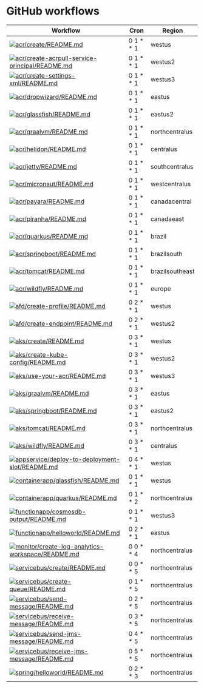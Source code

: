 # GitHub workflows

| Workflow | Cron | Region |
| -------- | ---- | ------ |
| [![acr/create/README.md](https://github.com/Azure-Samples/java-on-azure-examples/actions/workflows/acr_create_README_md.yml/badge.svg)](https://github.com/Azure-Samples/java-on-azure-examples/actions/workflows/acr_create_README_md.yml) | 0 1 * * 1 | westus |
| [![acr/create-acrpull-service-principal/README.md](https://github.com/Azure-Samples/java-on-azure-examples/actions/workflows/acr_create-acrpull-service-principal_README_md.yml/badge.svg)](https://github.com/Azure-Samples/java-on-azure-examples/actions/workflows/acr_create-acrpull-service-principal_README_md.yml) | 0 1 * * 1 | westus2 |
| [![acr/create-settings-xml/README.md](https://github.com/Azure-Samples/java-on-azure-examples/actions/workflows/acr_create-settings-xml_README_md.yml/badge.svg)](https://github.com/Azure-Samples/java-on-azure-examples/actions/workflows/acr_create-settings-xml_README_md.yml) | 0 1 * * 1 | westus3 |
| [![acr/dropwizard/README.md](https://github.com/Azure-Samples/java-on-azure-examples/actions/workflows/acr_dropwizard_README_md.yml/badge.svg)](https://github.com/Azure-Samples/java-on-azure-examples/actions/workflows/acr_dropwizard_README_md.yml) | 0 1 * * 1 | eastus |
| [![acr/glassfish/README.md](https://github.com/Azure-Samples/java-on-azure-examples/actions/workflows/acr_glassfish_README_md.yml/badge.svg)](https://github.com/Azure-Samples/java-on-azure-examples/actions/workflows/acr_glassfish_README_md.yml) | 0 1 * * 1 | eastus2 |
| [![acr/graalvm/README.md](https://github.com/Azure-Samples/java-on-azure-examples/actions/workflows/acr_graalvm_README_md.yml/badge.svg)](https://github.com/Azure-Samples/java-on-azure-examples/actions/workflows/acr_graalvm_README_md.yml) | 0 1 * * 1 | northcentralus |
| [![acr/helidon/README.md](https://github.com/Azure-Samples/java-on-azure-examples/actions/workflows/acr_helidon_README_md.yml/badge.svg)](https://github.com/Azure-Samples/java-on-azure-examples/actions/workflows/acr_helidon_README_md.yml) | 0 1 * * 1 | centralus | 
| [![acr/jetty/README.md](https://github.com/Azure-Samples/java-on-azure-examples/actions/workflows/acr_jetty_README_md.yml/badge.svg)](https://github.com/Azure-Samples/java-on-azure-examples/actions/workflows/acr_jetty_README_md.yml) | 0 1 * * 1 | southcentralus |
| [![acr/micronaut/README.md](https://github.com/Azure-Samples/java-on-azure-examples/actions/workflows/acr_micronaut_README_md.yml/badge.svg)](https://github.com/Azure-Samples/java-on-azure-examples/actions/workflows/acr_micronaut_README_md.yml) | 0 1 * * 1 | westcentralus |
| [![acr/payara/README.md](https://github.com/Azure-Samples/java-on-azure-examples/actions/workflows/acr_payara_README_md.yml/badge.svg)](https://github.com/Azure-Samples/java-on-azure-examples/actions/workflows/acr_payara_README_md.yml) | 0 1 * * 1 | canadacentral |
| [![acr/piranha/README.md](https://github.com/Azure-Samples/java-on-azure-examples/actions/workflows/acr_piranha_README_md.yml/badge.svg)](https://github.com/Azure-Samples/java-on-azure-examples/actions/workflows/acr_piranha_README_md.yml) | 0 1 * * 1 | canadaeast |
| [![acr/quarkus/README.md](https://github.com/Azure-Samples/java-on-azure-examples/actions/workflows/acr_quarkus_README_md.yml/badge.svg)](https://github.com/Azure-Samples/java-on-azure-examples/actions/workflows/acr_quarkus_README_md.yml) | 0 1 * * 1 | brazil |
| [![acr/springboot/README.md](https://github.com/Azure-Samples/java-on-azure-examples/actions/workflows/acr_springboot_README_md.yml/badge.svg)](https://github.com/Azure-Samples/java-on-azure-examples/actions/workflows/acr_springboot_README_md.yml) | 0 1 * * 1 | brazilsouth |
| [![acr/tomcat/README.md](https://github.com/Azure-Samples/java-on-azure-examples/actions/workflows/acr_tomcat_README_md.yml/badge.svg)](https://github.com/Azure-Samples/java-on-azure-examples/actions/workflows/acr_tomcat_README_md.yml) | 0 1 * * 1 | brazilsoutheast |
| [![acr/wildfly/README.md](https://github.com/Azure-Samples/java-on-azure-examples/actions/workflows/acr_wildfly_README_md.yml/badge.svg)](https://github.com/Azure-Samples/java-on-azure-examples/actions/workflows/acr_wildfly_README_md.yml) | 0 1 * * 1 | europe |
| [![afd/create-profile/README.md](https://github.com/Azure-Samples/java-on-azure-examples/actions/workflows/afd_create-profile_README_md.yml/badge.svg)](https://github.com/Azure-Samples/java-on-azure-examples/actions/workflows/afd_create-profile_README_md.yml) | 0 2 * * 1 | westus |
| [![afd/create-endpoint/README.md](https://github.com/Azure-Samples/java-on-azure-examples/actions/workflows/afd_create-endpoint_README_md.yml/badge.svg)](https://github.com/Azure-Samples/java-on-azure-examples/actions/workflows/afd_create-endpoint_README_md.yml) | 0 2 * * 1 | westus2 |
| [![aks/create/README.md](https://github.com/Azure-Samples/java-on-azure-examples/actions/workflows/aks_create_README_md.yml/badge.svg)](https://github.com/Azure-Samples/java-on-azure-examples/actions/workflows/aks_create_README_md.yml) | 0 3 * * 1 | westus |
| [![aks/create-kube-config/README.md](https://github.com/Azure-Samples/java-on-azure-examples/actions/workflows/aks_create-kube-config_README_md.yml/badge.svg)](https://github.com/Azure-Samples/java-on-azure-examples/actions/workflows/aks_create-kube-config_README_md.yml) | 0 3 * * 1 | westus2 |
| [![aks/use-your-acr/README.md](https://github.com/Azure-Samples/java-on-azure-examples/actions/workflows/aks_use-your-acr_README_md.yml/badge.svg)](https://github.com/Azure-Samples/java-on-azure-examples/actions/workflows/aks_use-your-acr_README_md.yml) | 0 3 * * 1 | westus3 |
| [![aks/graalvm/README.md](https://github.com/Azure-Samples/java-on-azure-examples/actions/workflows/aks_graalvm_README_md.yml/badge.svg)](https://github.com/Azure-Samples/java-on-azure-examples/actions/workflows/aks_graalvm_README_md.yml) | 0 3 * * 1 | eastus |
| [![aks/springboot/README.md](https://github.com/Azure-Samples/java-on-azure-examples/actions/workflows/aks_springboot_README_md.yml/badge.svg)](https://github.com/Azure-Samples/java-on-azure-examples/actions/workflows/aks_springboot_README_md.yml) | 0 3 * * 1 | eastus2 |
| [![aks/tomcat/README.md](https://github.com/Azure-Samples/java-on-azure-examples/actions/workflows/aks_tomcat_README_md.yml/badge.svg)](https://github.com/Azure-Samples/java-on-azure-examples/actions/workflows/aks_tomcat_README_md.yml) | 0 3 * * 1 | northcentralus |
| [![aks/wildfly/README.md](https://github.com/Azure-Samples/java-on-azure-examples/actions/workflows/aks_wildfly_README_md.yml/badge.svg)](https://github.com/Azure-Samples/java-on-azure-examples/actions/workflows/aks_wildfly_README_md.yml) | 0 3 * *  1 | centralus |
| [![appservice/deploy-to-deployment-slot/README.md](https://github.com/Azure-Samples/java-on-azure-examples/actions/workflows/appservice_deploy-to-deployment-slot_README_md.yml/badge.svg)](https://github.com/Azure-Samples/java-on-azure-examples/actions/workflows/appservice_deploy-to-deployment-slot_README_md.yml) | 0 4 * * 1 | westus
| [![containerapp/glassfish/README.md](https://github.com/Azure-Samples/java-on-azure-examples/actions/workflows/containerapp_glassfish_README_md.yml/badge.svg)](https://github.com/Azure-Samples/java-on-azure-examples/actions/workflows/containerapp_glassfish_README_md.yml) | 0 1 * * 1 | westus |
| [![containerapp/quarkus/README.md](https://github.com/Azure-Samples/java-on-azure-examples/actions/workflows/containerapp_quarkus_README_md.yml/badge.svg)](https://github.com/Azure-Samples/java-on-azure-examples/actions/workflows/containerapp_quarkus_README_md.yml) | 0 1 * * 2 | northcentralus |
| [![functionapp/cosmosdb-output/README.md](https://github.com/Azure-Samples/java-on-azure-examples/actions/workflows/functionapp_cosmosdb-output_README_md.yml/badge.svg)](https://github.com/Azure-Samples/java-on-azure-examples/actions/workflows/functionapp_cosmosdb-output_README_md.yml) | 0 1 * *  1 | westus3 |
| [![functionapp/helloworld/README.md](https://github.com/Azure-Samples/java-on-azure-examples/actions/workflows/functionapp_helloworld_README_md.yml/badge.svg)](https://github.com/Azure-Samples/java-on-azure-examples/actions/workflows/functionapp_helloworld_README_md.yml) | 0 2 * * 1 | eastus |
| [![monitor/create-log-analytics-workspace/README.md](https://github.com/Azure-Samples/java-on-azure-examples/actions/workflows/monitor_create-log-analytics-workspace_README_md.yml/badge.svg)](https://github.com/Azure-Samples/java-on-azure-examples/actions/workflows/monitor_create-log-analytics-workspace_README_md.yml) | 0 0 * * 4 | northcentralus |
| [![servicebus/create/README.md](https://github.com/Azure-Samples/java-on-azure-examples/actions/workflows/servicebus_create_README_md.yml/badge.svg)](https://github.com/Azure-Samples/java-on-azure-examples/actions/workflows/servicebus_create_README_md.yml) | 0 0 * * 5 | northcentralus |
| [![servicebus/create-queue/README.md](https://github.com/Azure-Samples/java-on-azure-examples/actions/workflows/servicebus_create-queue_README_md.yml/badge.svg)](https://github.com/Azure-Samples/java-on-azure-examples/actions/workflows/servicebus_create-queue_README_md.yml) | 0 1 * * 5 | northcentralus |
| [![servicebus/send-message/README.md](https://github.com/Azure-Samples/java-on-azure-examples/actions/workflows/servicebus_send-message_README_md.yml/badge.svg)](https://github.com/Azure-Samples/java-on-azure-examples/actions/workflows/servicebus_send-message_README_md.yml) | 0 2 * * 5 | northcentralus |
| [![servicebus/receive-message/README.md](https://github.com/Azure-Samples/java-on-azure-examples/actions/workflows/servicebus_receive-message_README_md.yml/badge.svg)](https://github.com/Azure-Samples/java-on-azure-examples/actions/workflows/servicebus_receive-message_README_md.yml) | 0 3 * * 5 | northcentralus |
| [![servicebus/send-jms-message/README.md](https://github.com/Azure-Samples/java-on-azure-examples/actions/workflows/servicebus_send-jms-message_README_md.yml/badge.svg)](https://github.com/Azure-Samples/java-on-azure-examples/actions/workflows/servicebus_send-jms-message_README_md.yml) | 0 4 * * 5 | northcentralus |
| [![servicebus/receive-jms-message/README.md](https://github.com/Azure-Samples/java-on-azure-examples/actions/workflows/servicebus_receive-jms-message_README_md.yml/badge.svg)](https://github.com/Azure-Samples/java-on-azure-examples/actions/workflows/servicebus_receive-jms-message_README_md.yml) | 0 5 * * 5 | northcentralus |
| [![spring/helloworld/README.md](https://github.com/Azure-Samples/java-on-azure-examples/actions/workflows/spring_helloworld_README_md.yml/badge.svg)](https://github.com/Azure-Samples/java-on-azure-examples/actions/workflows/spring_helloworld_README_md.yml) | 0 2 * * 3 | northcentralus |

<!-- 

Regions cheatsheet

  1. westus
  2. westus2
  3. westus3
  4. eastus
  5. eastus2
  6. northcentralus
  7. centralus
  8. southcentralus

 -->
